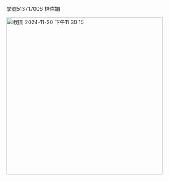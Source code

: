 學號513717006 林佑娟

<img width="421" alt="截圖 2024-11-20 下午11 30 15" src="https://github.com/user-attachments/assets/6faf4aee-2bf7-4e0b-9552-b5c61439f5a9">

